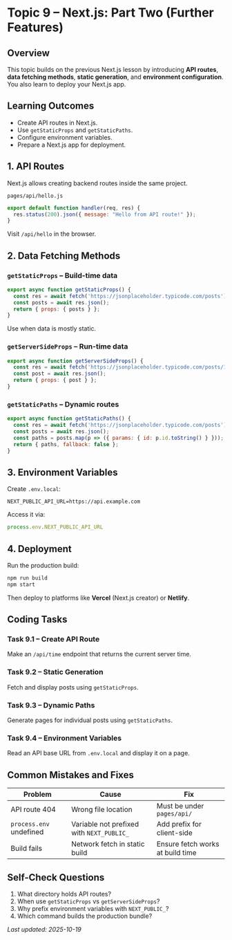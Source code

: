 # Topic 9 – Next.js: Part Two (Further Features)

## Overview
This topic builds on the previous Next.js lesson by introducing **API routes**, **data fetching methods**, **static generation**, and **environment configuration**. You also learn to deploy your Next.js app.

## Learning Outcomes
- Create API routes in Next.js.
- Use `getStaticProps` and `getStaticPaths`.
- Configure environment variables.
- Prepare a Next.js app for deployment.

## 1. API Routes
Next.js allows creating backend routes inside the same project.

```
pages/api/hello.js
```
```js
export default function handler(req, res) {
  res.status(200).json({ message: "Hello from API route!" });
}
```
Visit `/api/hello` in the browser.

## 2. Data Fetching Methods
### `getStaticProps` – Build-time data
```jsx
export async function getStaticProps() {
  const res = await fetch('https://jsonplaceholder.typicode.com/posts');
  const posts = await res.json();
  return { props: { posts } };
}
```
Use when data is mostly static.

### `getServerSideProps` – Run-time data
```jsx
export async function getServerSideProps() {
  const res = await fetch('https://jsonplaceholder.typicode.com/posts/1');
  const post = await res.json();
  return { props: { post } };
}
```

### `getStaticPaths` – Dynamic routes
```jsx
export async function getStaticPaths() {
  const res = await fetch('https://jsonplaceholder.typicode.com/posts');
  const posts = await res.json();
  const paths = posts.map(p => ({ params: { id: p.id.toString() } }));
  return { paths, fallback: false };
}
```

## 3. Environment Variables
Create `.env.local`:
```
NEXT_PUBLIC_API_URL=https://api.example.com
```
Access it via:
```js
process.env.NEXT_PUBLIC_API_URL
```

## 4. Deployment
Run the production build:
```bash
npm run build
npm start
```
Then deploy to platforms like **Vercel** (Next.js creator) or **Netlify**.

## Coding Tasks
### Task 9.1 – Create API Route
Make an `/api/time` endpoint that returns the current server time.

### Task 9.2 – Static Generation
Fetch and display posts using `getStaticProps`.

### Task 9.3 – Dynamic Paths
Generate pages for individual posts using `getStaticPaths`.

### Task 9.4 – Environment Variables
Read an API base URL from `.env.local` and display it on a page.

## Common Mistakes and Fixes
| Problem | Cause | Fix |
|----------|--------|-----|
| API route 404 | Wrong file location | Must be under `pages/api/` |
| `process.env` undefined | Variable not prefixed with `NEXT_PUBLIC_` | Add prefix for client-side |
| Build fails | Network fetch in static build | Ensure fetch works at build time |

## Self-Check Questions
1. What directory holds API routes?
2. When use `getStaticProps` vs `getServerSideProps`?
3. Why prefix environment variables with `NEXT_PUBLIC_`?
4. Which command builds the production bundle?

_Last updated: 2025-10-19_
